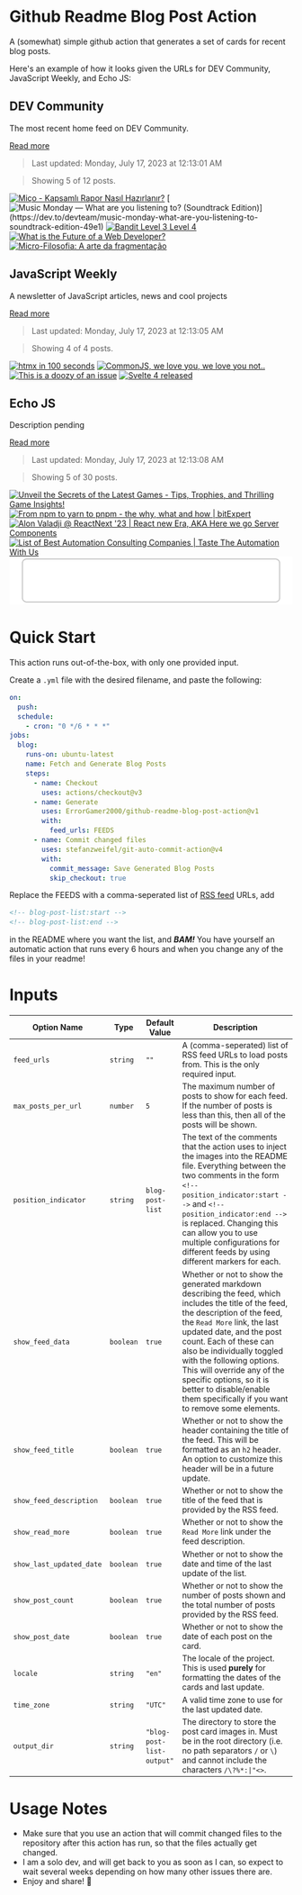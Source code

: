 # Github Readme Blog Post Action

A (somewhat) simple github action that generates a set of cards for recent blog posts.

Here's an example of how it looks given the URLs for DEV Community, JavaScript Weekly, and Echo JS:

<!-- post-list:start -->
## DEV Community

The most recent home feed on DEV Community.

[Read more](https://dev.to)
> Last updated: Monday, July 17, 2023 at 12:13:01 AM

> Showing 5 of 12 posts.

[![Miço - Kapsamlı Rapor Nasıl Hazırlanır?](https://raw.githubusercontent.com/ErrorGamer2000/github-readme-blog-post-action/main/generated_files/DEV_Community/Miço_-_Kapsamlı_Rapor_Nasıl_Hazırlanır_.svg)](https://dev.to/aciklab/mico-kapsamli-rapor-nasil-hazirlanir-2moj)
[![Music Monday — What are you listening to? (Soundtrack Edition)](https://raw.githubusercontent.com/ErrorGamer2000/github-readme-blog-post-action/main/generated_files/DEV_Community/Music_Monday_—_What_are_you_listening_to__(Soundtrack_Edition).svg)](https://dev.to/devteam/music-monday-what-are-you-listening-to-soundtrack-edition-49e1)
[![Bandit Level 3 Level 4](https://raw.githubusercontent.com/ErrorGamer2000/github-readme-blog-post-action/main/generated_files/DEV_Community/Bandit_Level_3_Level_4.svg)](https://dev.to/christianpaez/bandit-level-3-level-4-23kc)
[![What is the Future of a Web Developer?](https://raw.githubusercontent.com/ErrorGamer2000/github-readme-blog-post-action/main/generated_files/DEV_Community/What_is_the_Future_of_a_Web_Developer_.svg)](https://dev.to/blackhorse0101/what-is-the-future-of-a-web-developer-nc8)
[![Micro-Filosofia: A arte da fragmentação](https://raw.githubusercontent.com/ErrorGamer2000/github-readme-blog-post-action/main/generated_files/DEV_Community/Micro-Filosofia__A_arte_da_fragmentação.svg)](https://dev.to/ocodista/o-poder-da-micro-filosofia-2i6i)


## JavaScript Weekly

A newsletter of JavaScript articles, news and cool projects

[Read more](https://javascriptweekly.com/)
> Last updated: Monday, July 17, 2023 at 12:13:05 AM

> Showing 4 of 4 posts.

[![htmx in 100 seconds](https://raw.githubusercontent.com/ErrorGamer2000/github-readme-blog-post-action/main/generated_files/JavaScript_Weekly/htmx_in_100_seconds.svg)](https://javascriptweekly.com/issues/647)
[![CommonJS, we love you, we love you not..](https://raw.githubusercontent.com/ErrorGamer2000/github-readme-blog-post-action/main/generated_files/JavaScript_Weekly/CommonJS__we_love_you__we_love_you_not...svg)](https://javascriptweekly.com/issues/646)
[![This is a doozy of an issue](https://raw.githubusercontent.com/ErrorGamer2000/github-readme-blog-post-action/main/generated_files/JavaScript_Weekly/This_is_a_doozy_of_an_issue.svg)](https://javascriptweekly.com/issues/645)
[![Svelte 4 released](https://raw.githubusercontent.com/ErrorGamer2000/github-readme-blog-post-action/main/generated_files/JavaScript_Weekly/Svelte_4_released.svg)](https://javascriptweekly.com/issues/644)


## Echo JS

Description pending

[Read more](
http://www.echojs.com
)
> Last updated: Monday, July 17, 2023 at 12:13:08 AM

> Showing 5 of 30 posts.

[![
Unveil the Secrets of the Latest Games - Tips, Trophies, and Thrilling Game Insights!
](https://raw.githubusercontent.com/ErrorGamer2000/github-readme-blog-post-action/main/generated_files/_Echo_JS_/_Unveil_the_Secrets_of_the_Latest_Games_-_Tips__Trophies__and_Thrilling_Game_Insights!_.svg)](
https://playstationcouch.com
)
[![From npm to yarn to pnpm - the why, what and how | bitExpert](https://raw.githubusercontent.com/ErrorGamer2000/github-readme-blog-post-action/main/generated_files/_Echo_JS_/From_npm_to_yarn_to_pnpm_-_the_why__what_and_how___bitExpert.svg)](https://blog.bitexpert.de/blog/from-npm-to-yarn-to-pnpm)
[![Alon Valadji @ ReactNext '23 | React new Era, AKA Here we go Server Components](https://raw.githubusercontent.com/ErrorGamer2000/github-readme-blog-post-action/main/generated_files/_Echo_JS_/Alon_Valadji_@_ReactNext_'23___React_new_Era__AKA_Here_we_go_Server_Components.svg)](https://www.youtube.com/watch?v=FiM0NJLVJoY)
[![List of Best Automation Consulting Companies | Taste The Automation With Us](https://raw.githubusercontent.com/ErrorGamer2000/github-readme-blog-post-action/main/generated_files/_Echo_JS_/List_of_Best_Automation_Consulting_Companies___Taste_The_Automation_With_Us.svg)](https://www.automationqa.co)
[![How To Fix ](https://raw.githubusercontent.com/ErrorGamer2000/github-readme-blog-post-action/main/generated_files/_Echo_JS_/How_To_Fix_.svg)](
https://masteringjs.io/tutorials/node/__dirname-is-not-defined
)


<!-- post-list:end -->

# Quick Start

This action runs out-of-the-box, with only one provided input.

Create a `.yml` file with the desired filename, and paste the following:

```yml
on:
  push:
  schedule:
    - cron: "0 */6 * * *"
jobs:
  blog:
    runs-on: ubuntu-latest
    name: Fetch and Generate Blog Posts
    steps:
      - name: Checkout
        uses: actions/checkout@v3
      - name: Generate
        uses: ErrorGamer2000/github-readme-blog-post-action@v1
        with:
          feed_urls: FEEDS
      - name: Commit changed files
        uses: stefanzweifel/git-auto-commit-action@v4
        with:
          commit_message: Save Generated Blog Posts
          skip_checkout: true
```

Replace the FEEDS with a comma-seperated list of [RSS feed](https://rss.com/blog/how-do-rss-feeds-work/) URLs, add

```md
<!-- blog-post-list:start -->
<!-- blog-post-list:end -->
```

in the README where you want the list, and **_BAM!_** You have yourself an automatic action that runs every 6 hours and when you change any of the files in your readme!

# Inputs

<table>
  <thead>
    <tr>
      <th>Option Name</th>
      <th>Type</th>
      <th>Default Value</th>
      <th>Description</th>
    </tr>
  </thead>
  <tbody>
    <tr>
      <td><code>feed_urls</code></td>
      <td><code>string</code></td>
      <td><code>""</code></td>
      <td>A (comma-seperated) list of RSS feed URLs to load posts from. This is the only required input.</td>
    </tr>
    <tr>
      <td><code>max_posts_per_url</code></td>
      <td><code>number</code></td>
      <td><code>5</code></td>
      <td>The maximum number of posts to show for each feed. If the number of posts is less than this, then all of the posts will be shown.</td>
    </tr>
    <tr>
      <td><code>position_indicator</code></td>
      <td><code>string</code></td>
      <td><code>blog-post-list</code></td>
      <td>The text of the comments that the action uses to inject the images into the README file. Everything between the two comments in the form <code>&lt;!-- position_indicator:start --&gt;</code> and <code>&lt;!-- position_indicator:end --&gt;</code> is replaced. Changing this can allow you to use multiple configurations for different feeds by using different markers for each.</td>
    </tr>
    <tr>
      <td><code>show_feed_data</code></td>
      <td><code>boolean</code></td>
      <td><code>true</code></td>
      <td>Whether or not to show the generated markdown describing the feed, which includes the title of the feed, the description of the feed, the <code>Read More</code> link, the last updated date, and the post count. Each of these can also be individually toggled with the following options. This will override any of the specific options, so it is better to disable/enable them specifically if you want to remove some elements.</td>
    </tr>
    <tr>
      <td><code>show_feed_title</code></td>
      <td><code>boolean</code></td>
      <td><code>true</code></td>
      <td>Whether or not to show the header containing the title of the feed. This will be formatted as an <code>h2</code> header. An option to customize this header will be in a future update.</td>
    </tr>
    <tr>
      <td><code>show_feed_description</code></td>
      <td><code>boolean</code></td>
      <td><code>true</code></td>
      <td>Whether or not to show the title of the feed that is provided by the RSS feed.</td>
    </tr>
    <tr>
      <td><code>show_read_more</code></td>
      <td><code>boolean</code></td>
      <td><code>true</code></td>
      <td>Whether or not to show the <code>Read More</code> link under the feed description.</td>
    </tr>
    <tr>
      <td><code>show_last_updated_date</code></td>
      <td><code>boolean</code></td>
      <td><code>true</code></td>
      <td>Whether or not to show the date and time of the last update of the list.</td>
    </tr>
    <tr>
      <td><code>show_post_count</code></td>
      <td><code>boolean</code></td>
      <td><code>true</code></td>
      <td>Whether or not to show the number of posts shown and the total number of posts provided by the RSS feed.</td>
    </tr>
    <tr>
      <td><code>show_post_date</code></td>
      <td><code>boolean</code></td>
      <td><code>true</code></td>
      <td>Whether or not to show the date of each post on the card.</td>
    </tr>
    <tr>
      <td><code>locale</code></td>
      <td><code>string</code></td>
      <td><code>"en"</code></td>
      <td>The locale of the project. This is used <strong>purely</strong> for formatting the dates of the cards and last update.</td>
    </tr>
    <tr>
      <td><code>time_zone</code></td>
      <td><code>string</code></td>
      <td><code>"UTC"</code></td>
      <td>A valid time zone to use for the last updated date.</td>
    </tr>
    <tr>
      <td><code>output_dir</code></td>
      <td><code>string</code></td>
      <td><code>"blog-post-list-output"</code></td>
      <td>The directory to store the post card images in. Must be in the root directory (i.e. no path separators <code>/</code> or <code>\</code>) and cannot include the characters <code>/\?%*:|"&lt;&gt;</code>.</td>
    </tr>
<!--
    <tr>
      <td><code></code></td>
      <td><cde></cde></td>
      <td><code></code></td>
      <td></td>
    </tr>
-->
  </tbody>
</table>

# Usage Notes

- Make sure that you use an action that will commit changed files to the repository after this action has run, so that the files actually get changed.
- I am a solo dev, and will get back to you as soon as I can, so expect to wait several weeks depending on how many other issues there are.
- Enjoy and share! 🤗
